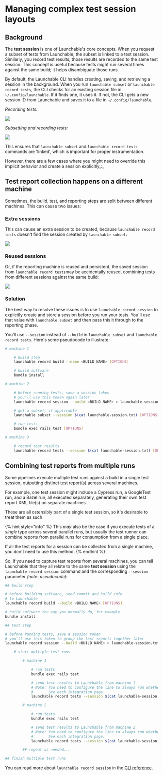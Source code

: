 # Managing complex test session layouts

## Background

The **test session** is one of Launchable's core concepts. When you request a subset of tests from Launchable, the subset is linked to a test session. Similarly, you record test results, those results are recorded to the same test session. This concept is useful because tests might run several times against the same build; it helps disambiguate those runs.

By default, the Launchable CLI handles creating, saving, and retrieving a session in the background. When you run `launchable subset` or `launchable record tests`, the CLI checks for an existing session file in `~/.config/launchable`. If it finds one, it uses it. If not, the CLI gets a new session ID from Launchable and saves it to a file in `~/.config/launchable`.

_Recording tests:_

![](../../.gitbook/assets/session-record-tests.png)

_Subsetting and recording tests:_

![](../../.gitbook/assets/session-subset-record-tests.png)

This ensures that `launchable subset` and `launchable record tests` commands are 'linked', which is important for proper instrumentation.

However, there are a few cases where you might need to override this implicit behavior and create a session explicitly\_:\_

## Test report collection happens on a different machine

Sometimes, the build, test, and reporting steps are split between different machines. This can cause two issues:

### Extra sessions

This can cause an extra session to be created, because `launchable record tests` doesn't find the session created by `launchable subset`:

![](../../.gitbook/assets/duplicate-sessions.png)

### Reused sessions

Or, if the reporting machine is reused and persistent, the saved session from `launchable record tests`may be accidentally reused, combining tests from different sessions against the same build:

![](../../.gitbook/assets/reused-session.png)

### Solution

The best way to resolve these issues is to use `launchable record session` to explicitly create and store a session before you run your tests. You'll use that value with `launchable subset` and then pass this it through to the reporting phase.

You'll use `--session` instead of `--build` in `launchable subset` and `launchable record tests`. Here's some pseudocode to illustrate:

```bash
# machine 1

    # build step
    launchable record build --name <BUILD NAME> [OPTIONS]

    # build software
    bundle install

# machine 2

    # before running tests, save a session token
    # you'll use this token again later
    launchable record session --build <BUILD NAME> > launchable-session.txt

    # get a subset, if applicable
    launchable subset --session $(cat launchable-session.txt) [OPTIONS]

    # run tests
    bundle exec rails test [OPTIONS]

# machine 3

    # record test results
    launchable record tests --session $(cat launchable-session.txt) [OPTIONS]
```

## Combining test reports from multiple runs

Some pipelines execute multiple test runs against a build in a single test session, outputting distinct test report(s) across several machines.

For example, one test session might include a Cypress run, a GoogleTest run, and a Bazel run, all executed separately, generating their own test report XML file(s) on separate machines.

These are all ostensibly part of a single test session, so it's desirable to treat them as such.

{% hint style="info" %}
This _may_ also be the case if you execute tests of a _single_ type across several parallel runs, but usually the test runner can combine reports from parallel runs for consumption from a single place.

If all the test reports for a session can be collected from a single machine, you don't need to use this method.
{% endhint %}

So, if you need to capture test reports from several machines, you can tell Launchable that they all relate to the same **test session** using the `launchable record session` command and the corresponding `--session` parameter _(note: pseudocode)_:

```bash
## build step

# before building software, send commit and build info
# to Launchable
launchable record build --build <BUILD NAME> [OPTIONS]

# build software the way you normally do, for example
bundle install

## test step

# before running tests, save a session token
# you'll use this token to group the test reports together later
launchable record session --build <BUILD NAME> > launchable-session.txt

    # start multiple test runs

        # machine 1

            # run tests
            bundle exec rails test

            # send test results to Launchable from machine 1
            # Note: You need to configure the line to always run whether test run succeeds/fails.
            #       See each integration page.
            launchable record tests --session $(cat launchable-session.txt) [OPTIONS]

        # machine 2

            # run tests
            bundle exec rails test

            # send test results to Launchable from machine 2
            # Note: You need to configure the line to always run whether test run succeeds/fails.
            #       See each integration page.
            launchable record tests --session $(cat launchable-session.txt) [OPTIONS]

        ## repeat as needed...

## finish multiple test runs
```

You can read more about `launchable record session` in the [CLI reference](../resources/cli-reference.md#record-session).
